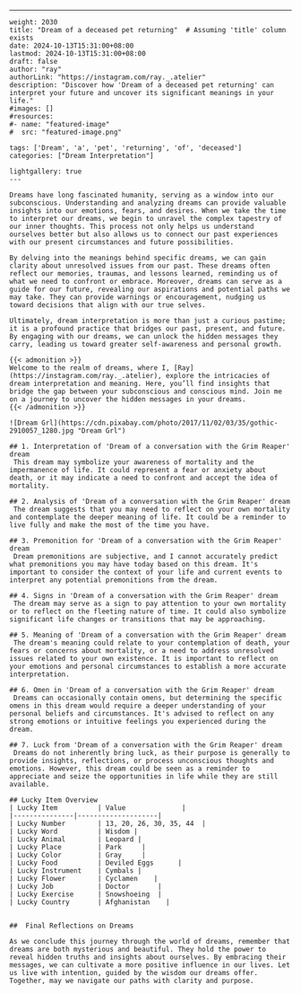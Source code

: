 ---
    weight: 2030
    title: "Dream of a deceased pet returning"  # Assuming 'title' column exists
    date: 2024-10-13T15:31:00+08:00
    lastmod: 2024-10-13T15:31:00+08:00
    draft: false
    author: "ray"
    authorLink: "https://instagram.com/ray._.atelier"
    description: "Discover how 'Dream of a deceased pet returning' can interpret your future and uncover its significant meanings in your life."
    #images: []
    #resources:
    #- name: "featured-image"
    #  src: "featured-image.png"
    
    tags: ['Dream', 'a', 'pet', 'returning', 'of', 'deceased']
    categories: ["Dream Interpretation"]
    
    lightgallery: true
    ---
    
    Dreams have long fascinated humanity, serving as a window into our subconscious. Understanding and analyzing dreams can provide valuable insights into our emotions, fears, and desires. When we take the time to interpret our dreams, we begin to unravel the complex tapestry of our inner thoughts. This process not only helps us understand ourselves better but also allows us to connect our past experiences with our present circumstances and future possibilities.
    
    By delving into the meanings behind specific dreams, we can gain clarity about unresolved issues from our past. These dreams often reflect our memories, traumas, and lessons learned, reminding us of what we need to confront or embrace. Moreover, dreams can serve as a guide for our future, revealing our aspirations and potential paths we may take. They can provide warnings or encouragement, nudging us toward decisions that align with our true selves.
    
    Ultimately, dream interpretation is more than just a curious pastime; it is a profound practice that bridges our past, present, and future. By engaging with our dreams, we can unlock the hidden messages they carry, leading us toward greater self-awareness and personal growth.
    
    {{< admonition >}}
    Welcome to the realm of dreams, where I, [Ray](https://instagram.com/ray._.atelier), explore the intricacies of dream interpretation and meaning. Here, you’ll find insights that bridge the gap between your subconscious and conscious mind. Join me on a journey to uncover the hidden messages in your dreams.
    {{< /admonition >}}
    
    ![Dream Grl](https://cdn.pixabay.com/photo/2017/11/02/03/35/gothic-2910057_1280.jpg "Dream Grl")
    
    ## 1. Interpretation of 'Dream of a conversation with the Grim Reaper' dream
     This dream may symbolize your awareness of mortality and the impermanence of life. It could represent a fear or anxiety about death, or it may indicate a need to confront and accept the idea of mortality.
    
    ## 2. Analysis of 'Dream of a conversation with the Grim Reaper' dream
     The dream suggests that you may need to reflect on your own mortality and contemplate the deeper meaning of life. It could be a reminder to live fully and make the most of the time you have.
    
    ## 3. Premonition for 'Dream of a conversation with the Grim Reaper' dream
     Dream premonitions are subjective, and I cannot accurately predict what premonitions you may have today based on this dream. It's important to consider the context of your life and current events to interpret any potential premonitions from the dream.
    
    ## 4. Signs in 'Dream of a conversation with the Grim Reaper' dream
     The dream may serve as a sign to pay attention to your own mortality or to reflect on the fleeting nature of time. It could also symbolize significant life changes or transitions that may be approaching.
    
    ## 5. Meaning of 'Dream of a conversation with the Grim Reaper' dream
     The dream's meaning could relate to your contemplation of death, your fears or concerns about mortality, or a need to address unresolved issues related to your own existence. It is important to reflect on your emotions and personal circumstances to establish a more accurate interpretation.
    
    ## 6. Omen in 'Dream of a conversation with the Grim Reaper' dream
     Dreams can occasionally contain omens, but determining the specific omens in this dream would require a deeper understanding of your personal beliefs and circumstances. It's advised to reflect on any strong emotions or intuitive feelings you experienced during the dream.
    
    ## 7. Luck from 'Dream of a conversation with the Grim Reaper' dream
     Dreams do not inherently bring luck, as their purpose is generally to provide insights, reflections, or process unconscious thoughts and emotions. However, this dream could be seen as a reminder to appreciate and seize the opportunities in life while they are still available.
    
    ## Lucky Item Overview
    | Lucky Item          | Value              |
    |---------------|--------------------|
    | Lucky Number        | 13, 20, 26, 30, 35, 44  |
    | Lucky Word          | Wisdom |
    | Lucky Animal        | Leopard |
    | Lucky Place         | Park     |
    | Lucky Color         | Gray     |
    | Lucky Food          | Deviled Eggs      |
    | Lucky Instrument    | Cymbals |
    | Lucky Flower        | Cyclamen    |
    | Lucky Job           | Doctor       |
    | Lucky Exercise      | Snowshoeing  |
    | Lucky Country       | Afghanistan    |
    
    
    ##  Final Reflections on Dreams
    
    As we conclude this journey through the world of dreams, remember that dreams are both mysterious and beautiful. They hold the power to reveal hidden truths and insights about ourselves. By embracing their messages, we can cultivate a more positive influence in our lives. Let us live with intention, guided by the wisdom our dreams offer. Together, may we navigate our paths with clarity and purpose.
    